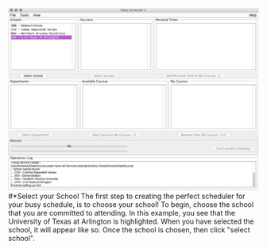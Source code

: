 ![Selecting School](assets/2.png)
#*Select your School
The first step to creating the perfect scheduler for your busy schedule, is to choose your school! To begin, choose the school that you are committed to attending. In this example, you see that the University of Texas at Arlington is highlighted. When you have selected the school, it will appear like so. Once the school is chosen, then click "select school".
